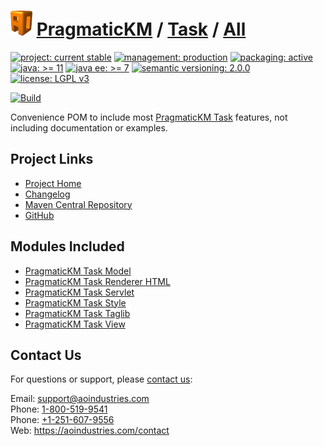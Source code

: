 # [<img src="ao-logo.png" alt="AO Logo" width="35" height="40">](https://github.com/aoindustries) [PragmaticKM](https://github.com/aoindustries/pragmatickm) / [Task](https://github.com/aoindustries/pragmatickm-task) / [All](https://github.com/aoindustries/pragmatickm-task-all)

[![project: current stable](https://pragmatickm.com/ao-badges/project-current-stable.svg)](https://aoindustries.com/life-cycle#project-current-stable)
[![management: production](https://pragmatickm.com/ao-badges/management-production.svg)](https://aoindustries.com/life-cycle#management-production)
[![packaging: active](https://pragmatickm.com/ao-badges/packaging-active.svg)](https://aoindustries.com/life-cycle#packaging-active)  
[![java: &gt;= 11](https://pragmatickm.com/ao-badges/java-11.svg)](https://docs.oracle.com/en/java/javase/11/docs/api/)
[![java ee: &gt;= 7](https://pragmatickm.com/ao-badges/javaee-7.svg)](https://docs.oracle.com/javaee/7/api/)
[![semantic versioning: 2.0.0](https://pragmatickm.com/ao-badges/semver-2.0.0.svg)](http://semver.org/spec/v2.0.0.html)
[![license: LGPL v3](https://pragmatickm.com/ao-badges/license-lgpl-3.0.svg)](https://www.gnu.org/licenses/lgpl-3.0)

[![Build](https://github.com/aoindustries/pragmatickm-task-all/workflows/Build/badge.svg?branch=master)](https://github.com/aoindustries/pragmatickm-task-all/actions?query=workflow%3ABuild)

Convenience POM to include most [PragmaticKM Task](https://github.com/aoindustries/pragmatickm-task) features, not including documentation or examples.

## Project Links
* [Project Home](https://pragmatickm.com/task/all/)
* [Changelog](https://pragmatickm.com/task/all/changelog)
* [Maven Central Repository](https://search.maven.org/artifact/com.pragmatickm/pragmatickm-task-all)
* [GitHub](https://github.com/aoindustries/pragmatickm-task-all)

## Modules Included
* [PragmaticKM Task Model](https://github.com/aoindustries/pragmatickm-task-model)
* [PragmaticKM Task Renderer HTML](https://github.com/aoindustries/pragmatickm-task-renderer-html)
* [PragmaticKM Task Servlet](https://github.com/aoindustries/pragmatickm-task-servlet)
* [PragmaticKM Task Style](https://github.com/aoindustries/pragmatickm-task-style)
* [PragmaticKM Task Taglib](https://github.com/aoindustries/pragmatickm-task-taglib)
* [PragmaticKM Task View](https://github.com/aoindustries/pragmatickm-task-view)

## Contact Us
For questions or support, please [contact us](https://aoindustries.com/contact):

Email: [support@aoindustries.com](mailto:support@aoindustries.com)  
Phone: [1-800-519-9541](tel:1-800-519-9541)  
Phone: [+1-251-607-9556](tel:+1-251-607-9556)  
Web: https://aoindustries.com/contact
